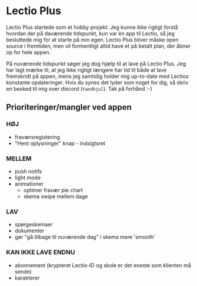 # Lectio Plus
Lectio Plus startede som et hobby projekt. Jeg kunne ikke rigtigt forstå hvordan der på daværende tidspunkt, kun var èn app til Lectio, så jeg besluttede mig for at starte på min egen. Lectio Plus bliver måske open source i fremtiden, men vil formentligt altid have et på betalt plan, der åbner op for hele appen. 

På nuværende tidspunkt søger jeg dog hjælp til at lave på Lectio Plus. Jeg har lagt mærke til, at jeg ikke rigtigt længere har tid til både at lave fremskridt på appen, mens jeg samtidig holder mig up-to-date med Lectios konstante opdateringer. Hvis du synes det lyder som noget for dig, så skriv en besked til mig over discord (`tandhjul`). Tak på forhånd :-)

## Prioriteringer/mangler ved appen

### __HØJ__
- fraværsregistering
- "Hent oplysninger" knap - indsigtsret

### __MELLEM__
- push notifs
- light mode
- animationer
    - optimer fravær pie chart
    - skema swipe mellem dage

### __LAV__
- spørgeskemaer
- dokumenter
- gør "gå tilbage til nuværende dag" i skema mere 'smooth'

### __KAN IKKE LAVE ENDNU__
- abonnement (krypteret Lectio-ID og skole er det eneste som klienten må sende)
- karakterer